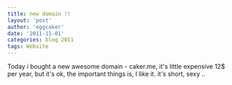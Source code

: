 ```yaml
---
title: new domain !! 
layout: 'post'
author: 'eggcaker'
date: '2011-11-01'
categories: blog 2011
tags: Website
---
```



Today i bought a new awesome domain - caker.me, it's little expensive 12$ per
year, but it's ok, the important things is, I like it. it's short, sexy ..

